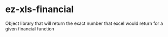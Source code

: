 # ez-xls-financial
Object library that will return the exact number that excel would return for a given financial function
